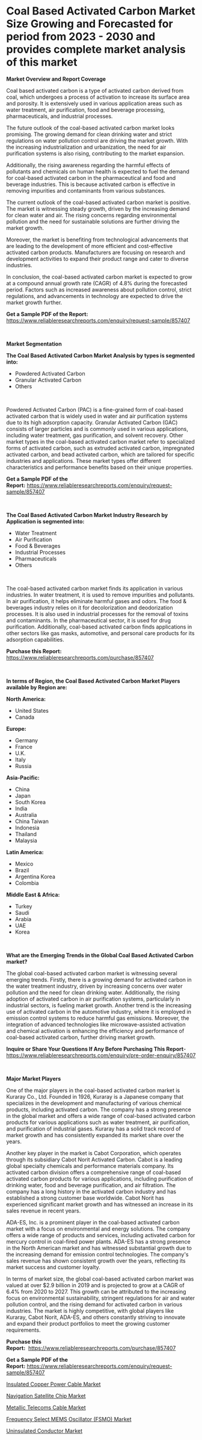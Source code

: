 <p><h1>Coal Based Activated Carbon Market Size Growing and Forecasted for period from 2023 - 2030 and provides complete market analysis of this market</h1></p><p><strong>Market Overview and Report Coverage</strong></p>
<p><p>Coal based activated carbon is a type of activated carbon derived from coal, which undergoes a process of activation to increase its surface area and porosity. It is extensively used in various application areas such as water treatment, air purification, food and beverage processing, pharmaceuticals, and industrial processes.</p><p>The future outlook of the coal-based activated carbon market looks promising. The growing demand for clean drinking water and strict regulations on water pollution control are driving the market growth. With the increasing industrialization and urbanization, the need for air purification systems is also rising, contributing to the market expansion.</p><p>Additionally, the rising awareness regarding the harmful effects of pollutants and chemicals on human health is expected to fuel the demand for coal-based activated carbon in the pharmaceutical and food and beverage industries. This is because activated carbon is effective in removing impurities and contaminants from various substances.</p><p>The current outlook of the coal-based activated carbon market is positive. The market is witnessing steady growth, driven by the increasing demand for clean water and air. The rising concerns regarding environmental pollution and the need for sustainable solutions are further driving the market growth.</p><p>Moreover, the market is benefiting from technological advancements that are leading to the development of more efficient and cost-effective activated carbon products. Manufacturers are focusing on research and development activities to expand their product range and cater to diverse industries.</p><p>In conclusion, the coal-based activated carbon market is expected to grow at a compound annual growth rate (CAGR) of 4.8% during the forecasted period. Factors such as increased awareness about pollution control, strict regulations, and advancements in technology are expected to drive the market growth further.</p></p>
<p><strong>Get a Sample PDF of the Report:</strong> <a href="https://www.reliableresearchreports.com/enquiry/request-sample/857407">https://www.reliableresearchreports.com/enquiry/request-sample/857407</a></p>
<p>&nbsp;</p>
<p><strong>Market Segmentation</strong></p>
<p><strong>The Coal Based Activated Carbon Market Analysis by types is segmented into:</strong></p>
<p><ul><li>Powdered Activated Carbon</li><li>Granular Activated Carbon</li><li>Others</li></ul></p>
<p>&nbsp;</p>
<p><p>Powdered Activated Carbon (PAC) is a fine-grained form of coal-based activated carbon that is widely used in water and air purification systems due to its high adsorption capacity. Granular Activated Carbon (GAC) consists of larger particles and is commonly used in various applications, including water treatment, gas purification, and solvent recovery. Other market types in the coal-based activated carbon market refer to specialized forms of activated carbon, such as extruded activated carbon, impregnated activated carbon, and bead activated carbon, which are tailored for specific industries and applications. These market types offer different characteristics and performance benefits based on their unique properties.</p></p>
<p><strong>Get a Sample PDF of the Report:</strong>&nbsp;<a href="https://www.reliableresearchreports.com/enquiry/request-sample/857407">https://www.reliableresearchreports.com/enquiry/request-sample/857407</a></p>
<p>&nbsp;</p>
<p><strong>The Coal Based Activated Carbon Market Industry Research by Application is segmented into:</strong></p>
<p><ul><li>Water Treatment</li><li>Air Purification</li><li>Food & Beverages</li><li>Industrial Processes</li><li>Pharmaceuticals</li><li>Others</li></ul></p>
<p>&nbsp;</p>
<p><p>The coal-based activated carbon market finds its application in various industries. In water treatment, it is used to remove impurities and pollutants. In air purification, it helps eliminate harmful gases and odors. The food & beverages industry relies on it for decolorization and deodorization processes. It is also used in industrial processes for the removal of toxins and contaminants. In the pharmaceutical sector, it is used for drug purification. Additionally, coal-based activated carbon finds applications in other sectors like gas masks, automotive, and personal care products for its adsorption capabilities.</p></p>
<p><strong>Purchase this Report:</strong>&nbsp; <a href="https://www.reliableresearchreports.com/purchase/857407">https://www.reliableresearchreports.com/purchase/857407</a></p>
<p>&nbsp;</p>
<p><strong>In terms of Region, the Coal Based Activated Carbon Market Players available by Region are:</strong></p>
<p>
    <p> <strong> North America: </strong>
        <ul>
            <li>United States</li>
            <li>Canada</li>
        </ul>
        </p> 
    <p> <strong> Europe: </strong>
        <ul>
            <li>Germany</li>
            <li>France</li>
            <li>U.K.</li>
            <li>Italy</li>
            <li>Russia</li>
        </ul>
        </p> 
    <p> <strong> Asia-Pacific: </strong>
        <ul>
            <li>China</li>
            <li>Japan</li>
            <li>South Korea</li>
            <li>India</li>
            <li>Australia</li>
            <li>China Taiwan</li>
            <li>Indonesia</li>
            <li>Thailand</li>
            <li>Malaysia</li>
        </ul>
        </p> 
    <p> <strong> Latin America: </strong>
        <ul>
            <li>Mexico</li>
            <li>Brazil</li>
            <li>Argentina Korea</li>
            <li>Colombia</li>
        </ul>
        </p> 
    <p> <strong> Middle East & Africa: </strong>
        <ul>
            <li>Turkey</li>
            <li>Saudi</li>
            <li>Arabia</li>
            <li>UAE</li>
            <li>Korea</li>
        </ul>
    </p>
    </p>
<p>&nbsp;</p>
<p><strong>What are the Emerging Trends in the Global Coal Based Activated Carbon market?</strong></p>
<p><p>The global coal-based activated carbon market is witnessing several emerging trends. Firstly, there is a growing demand for activated carbon in the water treatment industry, driven by increasing concerns over water pollution and the need for clean drinking water. Additionally, the rising adoption of activated carbon in air purification systems, particularly in industrial sectors, is fueling market growth. Another trend is the increasing use of activated carbon in the automotive industry, where it is employed in emission control systems to reduce harmful gas emissions. Moreover, the integration of advanced technologies like microwave-assisted activation and chemical activation is enhancing the efficiency and performance of coal-based activated carbon, further driving market growth.</p></p>
<p><strong>Inquire or Share Your Questions If Any Before Purchasing This Report</strong>- <a href="https://www.reliableresearchreports.com/enquiry/pre-order-enquiry/857407">https://www.reliableresearchreports.com/enquiry/pre-order-enquiry/857407</a></p>
<p>&nbsp;</p>
<p><strong>Major Market Players</strong></p>
<p><p>One of the major players in the coal-based activated carbon market is Kuraray Co., Ltd. Founded in 1926, Kuraray is a Japanese company that specializes in the development and manufacturing of various chemical products, including activated carbon. The company has a strong presence in the global market and offers a wide range of coal-based activated carbon products for various applications such as water treatment, air purification, and purification of industrial gases. Kuraray has a solid track record of market growth and has consistently expanded its market share over the years.</p><p>Another key player in the market is Cabot Corporation, which operates through its subsidiary Cabot Norit Activated Carbon. Cabot is a leading global specialty chemicals and performance materials company. Its activated carbon division offers a comprehensive range of coal-based activated carbon products for various applications, including purification of drinking water, food and beverage purification, and air filtration. The company has a long history in the activated carbon industry and has established a strong customer base worldwide. Cabot Norit has experienced significant market growth and has witnessed an increase in its sales revenue in recent years.</p><p>ADA-ES, Inc. is a prominent player in the coal-based activated carbon market with a focus on environmental and energy solutions. The company offers a wide range of products and services, including activated carbon for mercury control in coal-fired power plants. ADA-ES has a strong presence in the North American market and has witnessed substantial growth due to the increasing demand for emission control technologies. The company's sales revenue has shown consistent growth over the years, reflecting its market success and customer loyalty.</p><p>In terms of market size, the global coal-based activated carbon market was valued at over $2.9 billion in 2019 and is projected to grow at a CAGR of 6.4% from 2020 to 2027. This growth can be attributed to the increasing focus on environmental sustainability, stringent regulations for air and water pollution control, and the rising demand for activated carbon in various industries. The market is highly competitive, with global players like Kuraray, Cabot Norit, ADA-ES, and others constantly striving to innovate and expand their product portfolios to meet the growing customer requirements.</p></p>
<p><strong>Purchase this Report:</strong>&nbsp;&nbsp;<a href="https://www.reliableresearchreports.com/purchase/857407">https://www.reliableresearchreports.com/purchase/857407</a></p>
<p></p>
<p><strong>Get a Sample PDF of the Report:</strong>&nbsp;<a href="https://www.reliableresearchreports.com/enquiry/request-sample/857407">https://www.reliableresearchreports.com/enquiry/request-sample/857407</a></p>
<p><p><a href="https://medium.com/@loretamusaj85/analyzing-insulated-copper-power-cable-market-global-industry-perspective-and-forecast-2023-to-86370d8a9fa9">Insulated Copper Power Cable Market</a></p><p><a href="https://medium.com/@kartik.reportprime/navigation-satellite-chip-market-insight-market-trends-growth-forecasted-from-2023-to-2030-6ae08d103077">Navigation Satellite Chip Market</a></p><p><a href="https://medium.com/@smriti.reportprime/metallic-telecoms-cable-market-trends-and-market-analysis-forecasted-for-period-2023-2030-cf9bb461a407">Metallic Telecoms Cable Market</a></p><p><a href="https://medium.com/@chiragreportprime4/frequency-select-mems-oscillator-fsmo-market-research-report-its-history-and-forecast-2023-to-446323ed14a0">Frequency Select MEMS Oscillator (FSMO) Market</a></p><p><a href="https://medium.com/@greisdukagjini2014/uninsulated-conductor-market-size-and-market-trends-complete-industry-overview-2023-to-2030-49ca04453d61">Uninsulated Conductor Market</a></p></p>